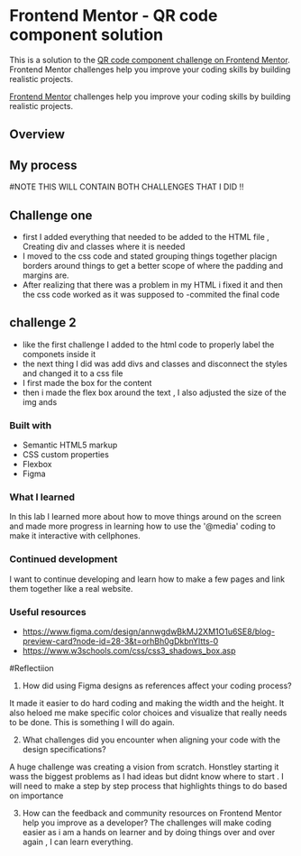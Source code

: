 # Frontend Mentor - QR code component solution

This is a solution to the [QR code component challenge on Frontend Mentor](https://www.frontendmentor.io/challenges/qr-code-component-iux_sIO_H). Frontend Mentor challenges help you improve your coding skills by building realistic projects. 

[Frontend Mentor](https://www.frontendmentor.io) challenges help you improve your coding skills by building realistic projects.


## Overview

## My process
#NOTE THIS WILL CONTAIN BOTH CHALLENGES THAT I DID !!
## Challenge one
- first I added everything that needed to be added to the HTML file , Creating div and classes where it is needed 
- I moved to the css code and stated grouping things together placign borders around things to get a better scope of where the padding and margins are. 
- After realizing that there was a problem in my HTML i fixed it and then the css code worked as it was supposed to
-commited the final code 
## challenge 2
- like the first challenge I added to the html code to properly label the componets inside it 
- the next thing I did was add divs and classes and disconnect the styles and changed it to a css file 
- I first made the box for the content 
- then i made the flex box around the text , I also adjusted the size of the img ands
### Built with

- Semantic HTML5 markup
- CSS custom properties
- Flexbox
- Figma 



### What I learned

In this lab I learned more about how to move things around on the screen and made more progress  in learning how to use the '@media' coding to make it interactive with cellphones. 

### Continued development

I want to continue developing and learn how to make a few pages and link them together  like a real website.  



### Useful resources

- https://www.figma.com/design/annwgdwBkMJ2XM1O1u6SE8/blog-preview-card?node-id=28-3&t=orhBh0gDkbnYltts-0
- https://www.w3schools.com/css/css3_shadows_box.asp




#Reflectiion

1. How did using Figma designs as references affect your coding process?

  It made it easier to do hard coding and making the width and the height. It also heloed me make specific color choices and visualize that really needs to be done. This is something I will do again. 

2. What challenges did you encounter when aligning your code with the design specifications?

  A huge challenge was creating a vision from scratch. Honstley starting it wass the biggest problems as I had ideas but didnt know where to start . I will need to make a step by step process that highlights things to do based on importance 

3. How can the feedback and community resources on Frontend Mentor help you improve as a developer?
  The challenges will make coding easier as i am a hands on learner and by doing things over and over again , I can learn everything.  



